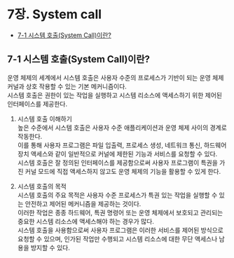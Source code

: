 # 7장. System call

  * [7-1 시스템 호출(System Call)이란?](#7-1-시스템-호출system-call이란)

## 7-1 시스템 호출(System Call)이란?
  운영 체제의 세계에서 시스템 호출은 사용자 수준의 프로세스가 기반이 되는 운영 체제 커널과 상호 작용할 수 있는 기본 메커니즘이다.  
  시스템 호출은 권한이 있는 작업을 실행하고 시스템 리소스에 액세스하기 위한 제어된 인터페이스를 제공한다.

  1. 시스템 호출 이해하기  
      높은 수준에서 시스템 호출은 사용자 수준 애플리케이션과 운영 체제 사이의 경계로 작동한다.  
      이를 통해 사용자 프로그램은 파일 입출력, 프로세스 생성, 네트워크 통신, 하드웨어 장치 액세스와 같이 일반적으로 커널에 제한된 기능과 서비스를 요청할 수 있다.  
      시스템 호출은 잘 정의된 인터페이스를 제공함으로써 사용자 프로그램이 특권을 가진 커널 모드에 직접 액세스하지 않고도 운영 체제의 기능을 활용할 수 있게 한다.

  2. 시스템 호출의 목적  
      시스템 호출의 주요 목적은 사용자 수준 프로세스가 특권 있는 작업을 실행할 수 있는 안전하고 제어된 메커니즘을 제공하는 것이다.  
      이러한 작업은 종종 하드웨어, 특권 명령어 또는 운영 체제에서 보호되고 관리되는 중요한 시스템 리소스에 액세스해야 하는 경우가 많다.  
      시스템 호출을 사용함으로써 사용자 프로그램은 이러한 서비스를 제어된 방식으로 요청할 수 있으며, 인가된 작업만 수행되고 시스템 리소스에 대한 무단 액세스나 남용을 방지할 수 있다.
